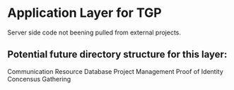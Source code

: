 # Application Layer for TGP

Server side code not beening pulled from external projects. 

## Potential future directory structure for this layer:
Communication<cr>
Resource Database<cr>
Project Management<cr>
Proof of Identity<cr>
Concensus Gathering<cr>
